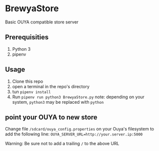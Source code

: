 # BrewyaStore

Basic OUYA compatible store server

## Prerequisities
1. Python 3
2. pipenv

## Usage
1. Clone this repo
2. open a terminal in the repo's directory
3. tun `pipenv install`
4. Run `pipenv run python3 BrewyaStore.py`
note: depending on your system, `python3` may be replaced with `python`

## point your OUYA to new store
Change file `/sdcard/ouya_config.properties` on your Ouya's filesystem to add the following line:
`OUYA_SERVER_URL=http://your.server.ip:5000`

Warning: Be sure not to add a trailing `/` to the above URL
